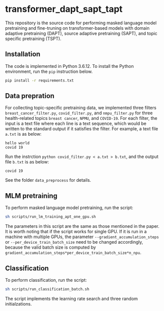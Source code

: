 # transformer_dapt_sapt_tapt
This repository is the source code for performing masked language model pretraining and fine-truning on transformer-based models with domain adaptive pretraining (DAPT), source adaptive pretraining (SAPT), and topic specific pretraining (TSPT).

## Installation
The code is implemented in Python 3.6.12. To install the Python environment, run the `pip` instruction below.
```sh
pip install -r requirements.txt
```

## Data prepration
For collecting topic-specific pretraining data, we implemented three filters `breast_cancer_filter.py`, `covid_filter.py`,
and `nmpu_filter.py` for three health-related topics `breast cancer`, `NPMU`, and `COVID-19`.
For each filter, the input is a text file where each line is a text sequence,
which would be written to the standard output if it satisfies the filter.
For example, a text file `a.txt` is as below:
```
hello world
covid 19
```
Run the instrction `python covid_filter.py < a.txt > b.txt`, and the output file `b.txt` is as below:
```
covid 19
```
See the folder `data_preprocess` for details.


## MLM pretraining
To perform masked language model pretraining, run the script:
```sh
sh scripts/run_lm_training_apt_one_gpu.sh
```
The parameters in this script are the same as those mentioned in the paper.
It is worth noting that if the script works for single GPU.
If it is run in a machine with multiple GPUs, the parameter `--gradient_accumulation_steps` or `--per_device_train_batch_size` need to be changed accordingly, because the valid batch size is computed by `gradient_accumulation_steps*per_device_train_batch_size*n_npu`.


## Classification
To perform classification, run the script:
```sh
sh scripts/run_classification_batch.sh
```
The script implements the learning rate search and three random initialzations.
